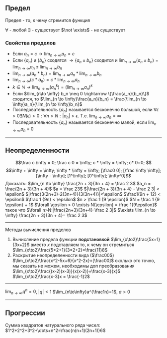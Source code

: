 
## Предел
Предел - то, к чему стремится функция

$\forall$ - любой
$\exists$ - существует
$\not \exists$ - не существует

### Свойства пределов
- Если $a_n = c \rightarrow \lim_{n\to\infty} a_n = c$ 
- Если $\{a_n\}$ и $\{b_n\}$ сходятся $\rightarrow \{a_n \pm b_n\}$ сходится и $\lim_{n\to\infty}(a_n\pm b_n) = \lim_{n\to\infty} a_n \pm \lim_{n\to\infty} b_n$
- $\lim_{n\to\infty}(a_n*b_n)=\lim_{n\to\infty}a_n*\lim_{n\to\infty}b_n$
- $\lim_{n\to\infty}(c*a_n)=c*\lim_{n\to\infty}a_n$
- $k \in \mathbb{N} \rightarrow \lim_{n\to \infty}(a^k_n) = (\lim_{n\to\infty}a_n)^k$
- Если $\lim_{n\to \infty} b_n \neq 0 \rightarrow \{\frac{a_n}{b_n}\}$ сходится, то $\lim_{n \to \infty}\frac{a_n}{b_n} = \frac{\lim_{n \to \infty}a_n}{\lim_{n \to \infty}b_n}$
- Последовательность $\{a_n\}$ называется бесконечно большой, если $\forall \epsilon > 0 \exists N(\epsilon) > 0: \forall n > N: |a_n| > \epsilon$. Т.е. $\lim_{n\to\infty}a_n = \infty$
- Последовательность $\{a_n\}$ называется бесконечно малой, если $\lim_{n \to \infty} a_n$ = 0
---
## Неопределенности
$$\frac c \infty = 0; \frac c 0 = \infty; c * \infty = \infty; c* 0=0; $$
$$\infty + \infty = \infty; \infty * \infty = \infty; [\frac0 0]; [\frac \infty \infty]; [\infty - \infty]; [1^\infty]; [0^\infty]; \infty^0]$$
Доказать:
$\lim_{n \to \infty} \frac{2n + 3}{3n + 4} = \frac 2 3$
$a_n = \frac{2n + 3}{3n + 4}$
$a = \frac 23$
$|\frac{2n + 3}{3n + 4} - \frac 2 3| < \epsilon$
$|\frac{3(2n+3)-2(3n+4)}{3(3n+4)}|<\epsilon$
$\frac1{9n + 12} < \epsilon$
$\frac 1 {9n} < \epsilon$
$n > \frac 1 {9 \epsilon}$
$N = \frac 1 {9 \epsilon} + 1$
$\forall \epsilon > 0 \exists N(\epsilon) = \frac 1{9\epsilon}$ такое что $\forall n>N:|\frac{2n+3}{3n+4}-\frac 2 3|$
$\exists \lim_{n \to \infty} \frac{2n + 3}{3n + 4}= \frac 2 3$

---
Методы вычисления пределов
1) Вычисление предела функции **подстановкой**
$\lim_{x\to2}\frac{5x+1}{3x+2}$
вместо $x$ подставляем то, к чему он стремиться
$\lim_{x\to2}\frac{5*2+1}{3*2+2}=\frac{11}8$
2) Раскрытие неопределенности вида ($\frac00$)
$\lim_{x\to2}\frac{x^2-5x+6}{x^2-2x}=[\frac00]$
сколько это точно, мы сказать не можем, необходимы доп преобразования
$\lim_{x\to2}\frac{(x-2)(x-3)}{x(x-2)}=\frac{x-3}{x}$
$\lim_{x\to2}\frac{x-3}x = \frac{-1}2$

----
$\lim_{n\to\infty}q^n=0$, $|q|<1$
$\lim_{n\to\infty}a^{\frac1n}=1$, $a>0$

-------
## Прогрессии

Сумма квадратов натурального ряда чисел:
$1^2+2^2+3^2+\dots+n^2=\frac{n(n+1)(2n+1)}6$


